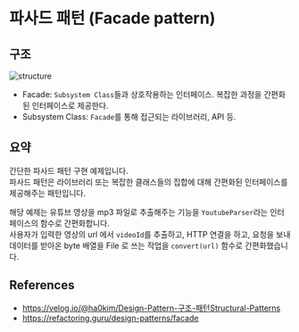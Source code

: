 # 파사드 패턴 (Facade pattern)

## 구조
<img src="https://user-images.githubusercontent.com/17774927/192750636-21b50c5d-591f-4e67-8f21-75baa751d6d5.png" alt="structure">

* Facade: `Subsystem Class`들과 상호작용하는 인터페이스. 복잡한 과정을 간편화된 인터페이스로 제공한다.
* Subsystem Class: `Facade`를 통해 접근되는 라이브러리, API 등.

## 요약
간단한 파사드 패턴 구현 예제입니다.<br>
파사드 패턴은 라이브러리 또는 복잡한 클래스들의 집합에 대해 간편화된 인터페이스를 제공해주는 패턴입니다.<br>

해당 예제는 유튜브 영상을 mp3 파일로 추출해주는 기능을 `YoutubeParser`라는 인터페이스의 함수로 간편화합니다.<br>
사용자가 입력한 영상의 url 에서 `videoId`를 추출하고, HTTP 연결을 하고, 요청을 보내 데이터를 받아온 byte 배열을 File 로 쓰는 작업을 `convert(url)` 함수로 간편화했습니다.<br>

## References
- <a href="https://velog.io/@ha0kim/Design-Pattern-%EA%B5%AC%EC%A1%B0-%ED%8C%A8%ED%84%B4Structural-Patterns#5-%ED%8D%BC%EC%82%AC%EB%93%9C-%ED%8C%A8%ED%84%B4facade-pattern">https://velog.io/@ha0kim/Design-Pattern-구조-패턴Structural-Patterns</a>
- https://refactoring.guru/design-patterns/facade